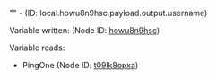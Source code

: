 "" - (ID: local.howu8n9hsc.payload.output.username)

Variable written:
 (Node ID: [howu8n9hsc](../nodes/howu8n9hsc.md))

Variable reads:
* PingOne (Node ID: [t09lk8opxa](../nodes/t09lk8opxa.md))
